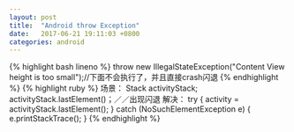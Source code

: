 ```yaml
---
layout: post
title:  "Android throw Exception"
date:   2017-06-21 19:11:03 +0800
categories: android
---
```

{% highlight bash lineno %}
throw new IllegalStateException("Content View height is too small");//下面不会执行了，并且直接crash闪退
{% endhighlight %}
{% highlight ruby %}
场景：
Stack<Activity> activityStack;
activityStack.lastElement()；／／出现闪退
解决：
try {
    activity = activityStack.lastElement();
} catch (NoSuchElementException e) {
    e.printStackTrace();
}
{% endhighlight %}
